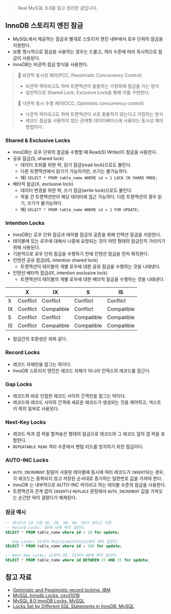 > Real MySQL 8.0을 읽고 정리한 글입니다.
> 

## InnoDB 스토리지 엔진 잠금

- MySQL에서 제공하는 잠금과 별개로 스토리지 엔진 내부에서 로우 단위의 잠금을 지원한다.
- 보통 명시적으로 잠금을 사용하는 경우는 드물고, 격리 수준에 따라 묵시적으로 잠금이 사용된다.
- InnoDB는 비관적 잠금 방식을 사용한다.

> 📌 비관적 동시성 제어(PCC, Pessimistic Concurrency Control)
> 
> - 비관적 락이라고도 하며 트랜잭션이 충돌하는 가정하에 잠금을 거는 방식
> - 일반적으로 Shared Lock, Exclusive Lock을 통해 이를 구현한다.

> 📌 낙관적 동시 수행 제어(OCC, Optimistic concurrency control)
> 
> - 낙관적 락이라고도 하며 트랜잭션이 서로 충돌하지 않는다고 가정하는 방식
> - 레코드 잠금을 사용하지 않는 관계형 데이터베이스에 사용되는 동시성 제어 방법이다.

### Shared & Exclusive Locks

- InnoDB는 로우 단위의 잠금을 수행할 때 Read(S) Write(X) 잠금을 사용한다.
- 공유 잠금(S, shared lock)
    - 데이터 조회를 위한 락, 읽기 잠금(read lock)으로도 불린다.
    - 다른 트랜잭션에서 읽기가 가능하지만, 쓰기는 불가능하다.
    - 예) `SELECT * FROM table_name WHERE id = 1 LOCK IN SHARE MODE;`
- 배타적 잠금(X, exclusive lock)
    - 데이터 변경을 위한 락, 쓰기 잠금(write lock)으로도 불린다.
    - 락을 건 트랜잭션만이 해당 데이터에 접근 가능하다. 다른 트랜잭션의 경우 읽기, 쓰기가 불가능하다.
    - 예) `SELECT * FROM table_name WHERE id = 1 FOR UPDATE;`

### Intention Locks

- InnoDB는 로우 단위 잠금과 테이블 잠금의 공존을 위해 인텍션 잠금을 지원한다.
- 테이블에 있는 로우에 대해서 나중에 요청되는 것이 어떤 형태의 잠금인지 가리키기 위해 사용된다.
- 기본적으로 로우 단위 잠금을 수행하기 전에 인텐션 잠금을 먼저 획득한다.
- 인텐션 공유 잠금(IS, intention shared lock)
    - 트랜잭션이 테이블의 개별 로우에 대한 공유 잠금을 수행하는 것을 나태낸다.
- 인텐션 배타적 잠금(IX, intention exclusive lock)
    - 트랜잭션이 테이블의 개별 로우에 대한 배타적 잠금을 수행하는 것을 나태낸다.

|  | X | IX | S | IS |
| --- | --- | --- | --- | --- |
| X | Conflict | Conflict | Conflict | Conflict |
| IX | Conflict | Compatible | Conflict | Compatible |
| S | Conflict | Conflict | Compatible | Compatible |
| IS | Conflict | Compatible | Compatible | Compatible |
- 잠금간의 호환성은 위와 같다.

 

### Record Locks

- 레코드 자체만을 잠그는 락이다.
- InnoDB 스토리지 엔진은 레코드 자체가 아니라 인덱스의 레코드를 잠근다.

### Gap Locks

- 레코드와 바로 인접한 레코드 사이의 간격만을 잠그는 락이다.
- 레코드와 레코드 사이의 간격에 새로운 레코드가 생성되는 것을 제어하고, 넥스트 키 락의 일부로 사용된다.

### Next-Key Locks

- 레코드 락과 갭 락을 합쳐놓은 형태의 잠금으로 레코드와 그 레코드 앞의 갭 락을 포함한다.
- `REPEATABLE READ` 격리 수준에서 팬텀 리드를 방지하기 위한 잠금이다.

### AUTO-INC Locks

- `AUTO_INCREMENT` 칼림이 사용된 테이블에 동시에 여러 레코드가 `INSERT`되는 경우, 각 레코드는 중복되지 않고 저장된 순서대로 증가하는 일련번호 값을 가져야 한다.
- InnoDB 는 내부적으로 AUTO-INC 락이라고 하는 테이블 수준의 잠금을 사용한다.
- 트랜잭션과 관계 없이 `INSERT`나 `REPLACE` 문장에서 `AUTO_INCREMENT` 값을 가져오는 순간만 락이 걸렸다가 해제된다.

### 잠금 예시

```sql
-- 레코드는 id 기준 10, 20, 30, 40, 50이 있다고 가정
-- Record Locks: 10에 대해 락이 걸린다.
SELECT * FROM table_name where id = 10 for update;

-- Gap Locks: 51부터 PositiveInfinity까지 락이 걸린다.
SELECT * FROM table_name where id > 100 for update;

-- Next-Key Locks: 21부터 30, 31부터 40에 락이 걸린다.
SELECT * FROM table_name where id BETWEEN 25 AND 35 for update;
```

## 참고 자료

- [Optimistic and Pessimistic record locking, IBM](https://www.ibm.com/docs/en/rational-clearquest/9.0.0?topic=clearquest-optimistic-pessimistic-record-locking)
- [MySQL Innodb Locks, cecil1018](https://cecil1018.wordpress.com/2016/06/18/mysql-innodb-locks/)
- [MySQL 8.0 InnoDB Locks, MySQL](https://dev.mysql.com/doc/refman/8.0/en/innodb-locking.html)
- [Locks Set by Different SQL Statements in InnoDB, MySQL](https://dev.mysql.com/doc/refman/8.0/en/innodb-locks-set.html)